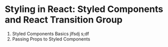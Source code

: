 
# Styling in React: Styled Components and React Transition Group

1. Styled Components Basics
    jlfsdj
    s;df
2. Passing Props to Styled Components